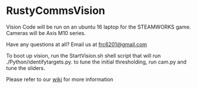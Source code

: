 # RustyCommsVision
Vision Code will be run on an ubuntu 16 laptop for the STEAMWORKS game. Cameras will be Axis M10 series. 

Have any questions at all? Email us at frc6201@gmail.com


To boot up vision, run the StartVision.sh shell script that will run ./Python/identifytargets.py. to tune the initial thresholding, run cam.py and tune the sliders.

Please refer to our [wiki](https://www.github.com/SHSSRobotics/wiki/wiki/Software) for more information
